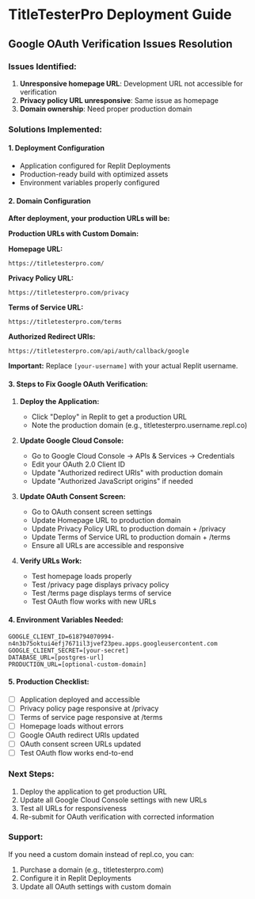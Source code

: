 # TitleTesterPro Deployment Guide

## Google OAuth Verification Issues Resolution

### Issues Identified:
1. **Unresponsive homepage URL**: Development URL not accessible for verification
2. **Privacy policy URL unresponsive**: Same issue as homepage
3. **Domain ownership**: Need proper production domain

### Solutions Implemented:

#### 1. Deployment Configuration
- Application configured for Replit Deployments
- Production-ready build with optimized assets
- Environment variables properly configured

#### 2. Domain Configuration
**After deployment, your production URLs will be:**

**Production URLs with Custom Domain:**

**Homepage URL:** 
```
https://titletesterpro.com/
```

**Privacy Policy URL:**
```
https://titletesterpro.com/privacy
```

**Terms of Service URL:**
```
https://titletesterpro.com/terms
```

**Authorized Redirect URIs:**
```
https://titletesterpro.com/api/auth/callback/google
```

**Important:** Replace `[your-username]` with your actual Replit username.

#### 3. Steps to Fix Google OAuth Verification:

1. **Deploy the Application:**
   - Click "Deploy" in Replit to get a production URL
   - Note the production domain (e.g., titletesterpro.username.repl.co)

2. **Update Google Cloud Console:**
   - Go to Google Cloud Console → APIs & Services → Credentials
   - Edit your OAuth 2.0 Client ID
   - Update "Authorized redirect URIs" with production domain
   - Update "Authorized JavaScript origins" if needed

3. **Update OAuth Consent Screen:**
   - Go to OAuth consent screen settings
   - Update Homepage URL to production domain
   - Update Privacy Policy URL to production domain + /privacy
   - Update Terms of Service URL to production domain + /terms
   - Ensure all URLs are accessible and responsive

4. **Verify URLs Work:**
   - Test homepage loads properly
   - Test /privacy page displays privacy policy
   - Test /terms page displays terms of service
   - Test OAuth flow works with new URLs

#### 4. Environment Variables Needed:
```
GOOGLE_CLIENT_ID=618794070994-n4n3b75oktui4efj7671il3jvef23peu.apps.googleusercontent.com
GOOGLE_CLIENT_SECRET=[your-secret]
DATABASE_URL=[postgres-url]
PRODUCTION_URL=[optional-custom-domain]
```

#### 5. Production Checklist:
- [ ] Application deployed and accessible
- [ ] Privacy policy page responsive at /privacy
- [ ] Terms of service page responsive at /terms
- [ ] Homepage loads without errors
- [ ] Google OAuth redirect URIs updated
- [ ] OAuth consent screen URLs updated
- [ ] Test OAuth flow works end-to-end

### Next Steps:
1. Deploy the application to get production URL
2. Update all Google Cloud Console settings with new URLs
3. Test all URLs for responsiveness
4. Re-submit for OAuth verification with corrected information

### Support:
If you need a custom domain instead of repl.co, you can:
1. Purchase a domain (e.g., titletesterpro.com)
2. Configure it in Replit Deployments
3. Update all OAuth settings with custom domain